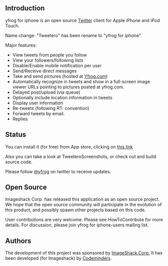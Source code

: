 ## Introduction ##

yfrog for iphone is an open source [Twitter](http://twitter.com/) client for Apple iPhone and iPod Touch.

Name change:
"Tweetero" has been rename to "yfrog for iphone"

Major features:

  * View tweets from people you follow
  * View your followers/following lists
  * Disable/Enable mobile notification per user
  * Send/Receive direct messages
  * Take and send pictures (hosted at [Yfrog.com](http://yfrog.com/))
  * Automatically recognize in tweets and show in a full-screen image viewer URLs pointing to pictures posted at yfrog.com.
  * Delayed post/upload (via queue)
  * Optionally include location information in tweets
  * Display user information
  * Re-tweets (following RT: convention)
  * Forward tweets by email.
  * Replies


## Status ##

You can install it (for free) from App store, clicking on [this link](http://itunes.apple.com/WebObjects/MZStore.woa/wa/viewSoftware?id=312411796&mt=8)

Also you can take a look at TweeteroScreenshots, or check out and build source code.

Please follow [@yfrog](http://twitter.com/yfrog/) on twitter to receive updates.

## Open Source ##

Imageshack Corp. has released this application as an open source project. We hope that the open
source community will participate in the evolution of this product, and possibly spawn other
projects based on this code.

User contributions are very welcome. Please see HowToContribute for more details.
For discussion, please join yfrog for iphone-users mailing list.

## Authors ##

The development of this project was sponsored by [ImageShack Corp.](http://imageshack.us)
It has been developed (for Imageshack) by [Codeminders](http://codeminders.com/).

